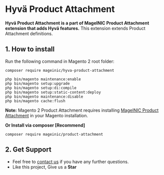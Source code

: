# Hyvä Product Attachment

**Hyvä Product Attachment is a part of MageINIC Product Attachment extension that adds Hyvä features.** This extension extends Product Attachment definitions.

## 1. How to install

Run the following command in Magento 2 root folder:

```
composer require mageinic/hyva-product-attachment

php bin/magento maintenance:enable
php bin/magento setup:upgrade
php bin/magento setup:di:compile
php bin/magento setup:static-content:deploy
php bin/magento maintenance:disable
php bin/magento cache:flush
```

**Note:**
Magento 2 Product Attachment requires installing [MageINIC Product Attachment](https://github.com/mageinic/product-attachment) in your Magento installation.

**Or Install via composer [Recommend]**
```
composer require mageinic/product-attachment
```

## 2. Get Support

- Feel free to [contact us](https://www.mageinic.com/contact.html) if you have any further questions.
- Like this project, Give us a **Star**

